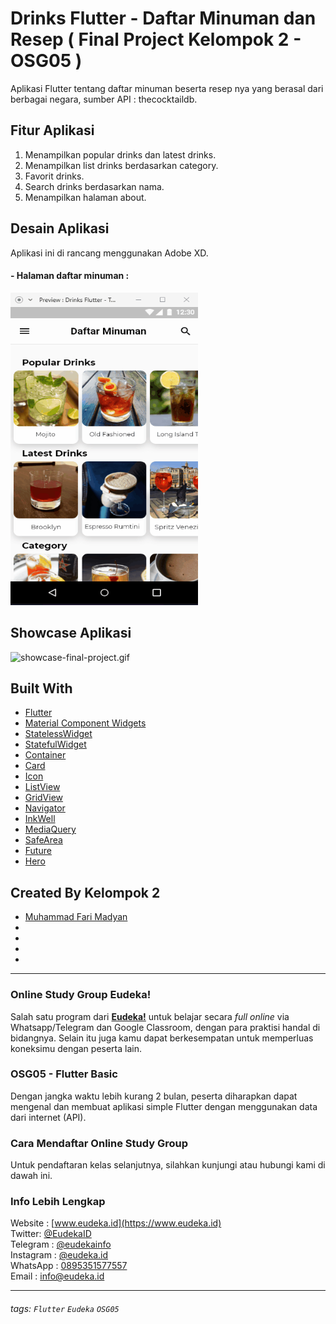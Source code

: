 # Drinks Flutter - Daftar Minuman dan Resep  ( Final Project Kelompok 2 - OSG05 )
Aplikasi Flutter tentang daftar minuman beserta resep nya yang berasal dari berbagai negara, sumber API : thecocktaildb.

## Fitur Aplikasi
1. Menampilkan popular drinks dan latest drinks.
2. Menampilkan list drinks berdasarkan category.
3. Favorit drinks.
4. Search drinks berdasarkan nama.
5. Menampilkan halaman about.

## Desain Aplikasi
Aplikasi ini di rancang menggunakan Adobe XD.

#### - Halaman daftar minuman : 
<img src="resources/design/df-halaman-daftar-minuman.gif" width="300" height="500" >

## Showcase Aplikasi
<img src="https://s3.gifyu.com/images/showcase-final-project.gif" alt="showcase-final-project.gif" width="300" height="500">

## Built With
- [Flutter](https://flutter.dev)
- [Material Component Widgets](https://flutter.dev/docs/development/ui/widgets/material)
- [StatelessWidget](https://api.flutter.dev/flutter/widgets/StatelessWidget-class.html)
- [StatefulWidget](https://api.flutter.dev/flutter/widgets/StatefulWidget-class.html)
- [Container](https://api.flutter.dev/flutter/widgets/Container-class.html)
- [Card](https://api.flutter.dev/flutter/material/Card-class.html)
- [Icon](https://api.flutter.dev/flutter/widgets/Icon-class.html)
- [ListView](https://api.flutter.dev/flutter/widgets/ListView-class.html)
- [GridView](https://api.flutter.dev/flutter/widgets/GridView-class.html)
- [Navigator](https://api.flutter.dev/flutter/widgets/Navigator-class.html)
- [InkWell](https://api.flutter.dev/flutter/material/InkWell-class.html)
- [MediaQuery](https://api.flutter.dev/flutter/widgets/MediaQuery-class.html)
- [SafeArea](https://api.flutter.dev/flutter/widgets/SafeArea-class.html)
- [Future](https://api.flutter.dev/flutter/dart-async/Future-class.html)
- [Hero](https://api.flutter.dev/flutter/widgets/Hero-class.html)   


## Created By Kelompok 2
- [Muhammad Fari Madyan](https://github.com/MuhammadFariMadyan)
- []()
- []()
- []()
- []()

---

### Online Study Group Eudeka!
Salah satu program dari [**Eudeka!**](https://www.eudeka.id) untuk belajar secara _full online_ via Whatsapp/Telegram dan Google Classroom, dengan para praktisi handal di bidangnya. Selain itu juga kamu dapat berkesempatan untuk memperluas koneksimu dengan peserta lain.

### OSG05 - Flutter Basic
Dengan jangka waktu lebih kurang 2 bulan, peserta diharapkan dapat mengenal dan membuat aplikasi simple Flutter dengan menggunakan data dari internet (API).

### Cara Mendaftar Online Study Group
Untuk pendaftaran kelas selanjutnya, silahkan kunjungi atau hubungi kami di dawah ini.

### Info Lebih Lengkap
Website : [www.eudeka.id](https://www.eudeka.id)  
Twitter: [@EudekaID](https://twitter.com/EudekaID)  
Telegram : [@eudekainfo](https://t.me/eudekainfo)  
Instagram : [@eudeka.id](https://instagram.com/eudeka.id)  
WhatsApp : [0895351577557](https://wa.me/62895351577557)  
Email : [info@eudeka.id](mailto:info@eudeka.id)  

---

###### tags: `Flutter` `Eudeka` `OSG05`